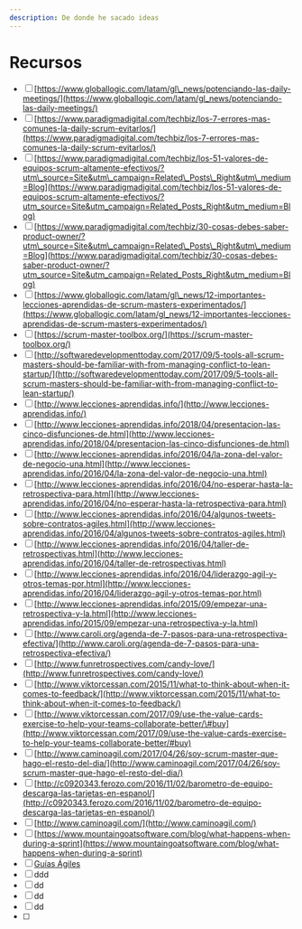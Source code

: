 ```yaml
---
description: De donde he sacado ideas
---
```


# Recursos

* [ ] [https://www.globallogic.com/latam/gl\_news/potenciando-las-daily-meetings/](https://www.globallogic.com/latam/gl_news/potenciando-las-daily-meetings/)
* [ ] [https://www.paradigmadigital.com/techbiz/los-7-errores-mas-comunes-la-daily-scrum-evitarlos/](https://www.paradigmadigital.com/techbiz/los-7-errores-mas-comunes-la-daily-scrum-evitarlos/)
* [ ] [https://www.paradigmadigital.com/techbiz/los-51-valores-de-equipos-scrum-altamente-efectivos/?utm\_source=Site&utm\_campaign=Related\_Posts\_Right&utm\_medium=Blog](https://www.paradigmadigital.com/techbiz/los-51-valores-de-equipos-scrum-altamente-efectivos/?utm_source=Site&utm_campaign=Related_Posts_Right&utm_medium=Blog)
* [ ] [https://www.paradigmadigital.com/techbiz/30-cosas-debes-saber-product-owner/?utm\_source=Site&utm\_campaign=Related\_Posts\_Right&utm\_medium=Blog](https://www.paradigmadigital.com/techbiz/30-cosas-debes-saber-product-owner/?utm_source=Site&utm_campaign=Related_Posts_Right&utm_medium=Blog)
* [ ] [https://www.globallogic.com/latam/gl\_news/12-importantes-lecciones-aprendidas-de-scrum-masters-experimentados/](https://www.globallogic.com/latam/gl_news/12-importantes-lecciones-aprendidas-de-scrum-masters-experimentados/)
* [ ] [https://scrum-master-toolbox.org/](https://scrum-master-toolbox.org/)
* [ ] [http://softwaredevelopmenttoday.com/2017/09/5-tools-all-scrum-masters-should-be-familiar-with-from-managing-conflict-to-lean-startup/](http://softwaredevelopmenttoday.com/2017/09/5-tools-all-scrum-masters-should-be-familiar-with-from-managing-conflict-to-lean-startup/)
* [ ] [http://www.lecciones-aprendidas.info/](http://www.lecciones-aprendidas.info/)
* [ ] [http://www.lecciones-aprendidas.info/2018/04/presentacion-las-cinco-disfunciones-de.html](http://www.lecciones-aprendidas.info/2018/04/presentacion-las-cinco-disfunciones-de.html)
* [ ] [http://www.lecciones-aprendidas.info/2016/04/la-zona-del-valor-de-negocio-una.html](http://www.lecciones-aprendidas.info/2016/04/la-zona-del-valor-de-negocio-una.html)
* [ ] [http://www.lecciones-aprendidas.info/2016/04/no-esperar-hasta-la-retrospectiva-para.html](http://www.lecciones-aprendidas.info/2016/04/no-esperar-hasta-la-retrospectiva-para.html)
* [ ] [http://www.lecciones-aprendidas.info/2016/04/algunos-tweets-sobre-contratos-agiles.html](http://www.lecciones-aprendidas.info/2016/04/algunos-tweets-sobre-contratos-agiles.html)
* [ ] [http://www.lecciones-aprendidas.info/2016/04/taller-de-retrospectivas.html](http://www.lecciones-aprendidas.info/2016/04/taller-de-retrospectivas.html)
* [ ] [http://www.lecciones-aprendidas.info/2016/04/liderazgo-agil-y-otros-temas-por.html](http://www.lecciones-aprendidas.info/2016/04/liderazgo-agil-y-otros-temas-por.html)
* [ ] [http://www.lecciones-aprendidas.info/2015/09/empezar-una-retrospectiva-y-la.html](http://www.lecciones-aprendidas.info/2015/09/empezar-una-retrospectiva-y-la.html)
* [ ] [http://www.caroli.org/agenda-de-7-pasos-para-una-retrospectiva-efectiva/](http://www.caroli.org/agenda-de-7-pasos-para-una-retrospectiva-efectiva/)
* [ ] [http://www.funretrospectives.com/candy-love/](http://www.funretrospectives.com/candy-love/)
* [ ] [http://www.viktorcessan.com/2015/11/what-to-think-about-when-it-comes-to-feedback/](http://www.viktorcessan.com/2015/11/what-to-think-about-when-it-comes-to-feedback/)
* [ ] [http://www.viktorcessan.com/2017/09/use-the-value-cards-exercise-to-help-your-teams-collaborate-better/\#buy](http://www.viktorcessan.com/2017/09/use-the-value-cards-exercise-to-help-your-teams-collaborate-better/#buy)
* [ ] [http://www.caminoagil.com/2017/04/26/soy-scrum-master-que-hago-el-resto-del-dia/](http://www.caminoagil.com/2017/04/26/soy-scrum-master-que-hago-el-resto-del-dia/)
* [ ] [http://c0920343.ferozo.com/2016/11/02/barometro-de-equipo-descarga-las-tarjetas-en-espanol/](http://c0920343.ferozo.com/2016/11/02/barometro-de-equipo-descarga-las-tarjetas-en-espanol/)
* [ ] [http://www.caminoagil.com/](http://www.caminoagil.com/)
* [ ] [https://www.mountaingoatsoftware.com/blog/what-happens-when-during-a-sprint](https://www.mountaingoatsoftware.com/blog/what-happens-when-during-a-sprint)
* [ ] [Guías Ágiles](http://guiasagiles.org/#guides)
* [ ] ddd
* [ ] dd
* [ ] dd
* [ ] dd
* [ ] 
